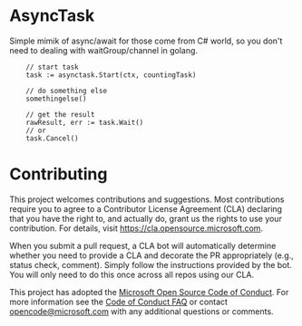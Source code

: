 # AsyncTask

Simple mimik of async/await for those come from C# world, so you don't need to dealing with waitGroup/channel in golang.

```golang
    // start task
    task := asynctask.Start(ctx, countingTask)
    
    // do something else
    somethingelse()
    
    // get the result
    rawResult, err := task.Wait()
    // or
    task.Cancel()
```

# Contributing

This project welcomes contributions and suggestions.  Most contributions require you to agree to a
Contributor License Agreement (CLA) declaring that you have the right to, and actually do, grant us
the rights to use your contribution. For details, visit https://cla.opensource.microsoft.com.

When you submit a pull request, a CLA bot will automatically determine whether you need to provide
a CLA and decorate the PR appropriately (e.g., status check, comment). Simply follow the instructions
provided by the bot. You will only need to do this once across all repos using our CLA.

This project has adopted the [Microsoft Open Source Code of Conduct](https://opensource.microsoft.com/codeofconduct/).
For more information see the [Code of Conduct FAQ](https://opensource.microsoft.com/codeofconduct/faq/) or
contact [opencode@microsoft.com](mailto:opencode@microsoft.com) with any additional questions or comments.
